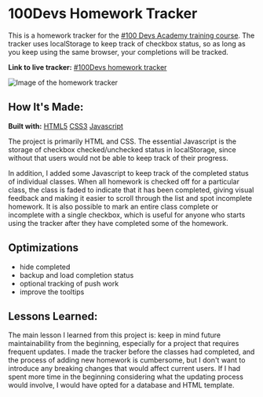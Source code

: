 # 100Devs Homework Tracker

This is a homework tracker for the [#100 Devs Academy training course](https://leonnoel.com/100devs/). The tracker uses localStorage to keep track of checkbox status, so as long as you keep using the same browser, your completions will be tracked.

**Link to live tracker:** [#100Devs homework tracker](https://labrocadabro.github.io/100devs-hw-tracker/)

![Image of the homework tracker](https://labrocadabro.github.io/100devs-hw-tracker/site-prewview.png)

## How It's Made:

**Built with:** [HTML5](https://raw.githubusercontent.com/devicons/devicon/master/icons/html5/html5-original-wordmark.svg) [CSS3](https://raw.githubusercontent.com/devicons/devicon/master/icons/css3/css3-original-wordmark.svg) [Javascript](https://raw.githubusercontent.com/devicons/devicon/master/icons/javascript/javascript-original.svg)

The project is primarily HTML and CSS. The essential Javascript is the storage of checkbox checked/unchecked status in localStorage, since without that users would not be able to keep track of their progress. 

In addition, I added some Javascript to keep track of the completed status of individual classes. When all homework is checked off for a particular class, the class is faded to indicate that it has been completed, giving visual feedback and making it easier to scroll through the list and spot incomplete homework. It is also possible to mark an entire class complete or incomplete with a single checkbox, which is useful for anyone who starts using the tracker after they have completed some of the homework.

## Optimizations

- hide completed
- backup and load completion status
- optional tracking of push work
- improve the tooltips

## Lessons Learned:

The main lesson I learned from this project is: keep in mind future maintainability from the beginning, especially for a project that requires frequent updates. I made the tracker before the classes had completed, and the process of adding new homework is cumbersome, but I don't want to introduce any breaking changes that would affect current users. If I had spent more time in the beginning considering what the updating process would involve, I would have opted for a database and HTML template.










